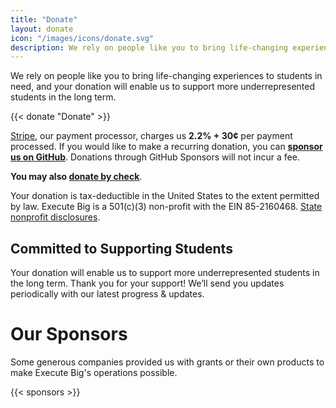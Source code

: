 ```yaml
---
title: "Donate"
layout: donate
icon: "/images/icons/donate.svg"
description: We rely on people like you to bring life-changing experiences to students in need, and your donation will enable us to support more underrepresented students in the long term.
---
```


We rely on people like you to bring life-changing experiences to students in need, and your donation will enable us to support more underrepresented students in the long term.

{{< donate "Donate" >}}

[Stripe](https://stripe.com), our payment processor, charges us **2.2% + 30¢** per payment processed. If you would like to make a recurring donation, you can **[sponsor us on GitHub](https://github.com/sponsors/executebig)**. Donations through GitHub Sponsors will not incur a fee. 

**You may also [donate by check](/donate/check)**. 

Your donation is tax-deductible in the United States to the extent permitted by law. Execute Big is a 501(c)(3) non-profit with the EIN 85-2160468. 
[State nonprofit disclosures](/donate/legal).

## Committed to Supporting Students

Your donation will enable us to support more underrepresented students in the long term. Thank you for your support! We’ll send you updates periodically with our latest progress & updates.

# Our Sponsors

Some generous companies provided us with grants or their own products to make Execute Big's operations possible. 

{{< sponsors >}}
